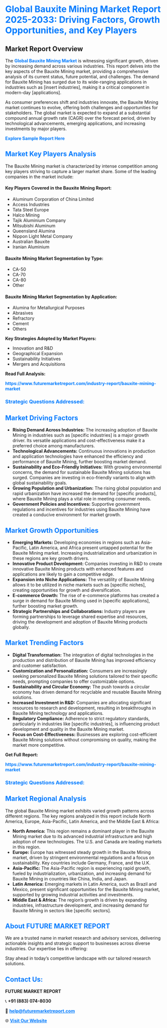 <h1 style="color: #007BFF;">Global Bauxite Mining Market Report 2025-2033: Driving Factors, Growth Opportunities, and Key Players</h1>

<section id="overview">
<h2>Market Report Overview</h2>
<p>The <a href="https://www.futuremarketreport.com/industry-report/bauxite-mining-market" style="color: #007BFF; text-decoration: none;"><strong>Global Bauxite Mining Market</strong></a> is witnessing significant growth, driven by increasing demand across various industries. This report delves into the key aspects of the Bauxite Mining market, providing a comprehensive analysis of its current status, future potential, and challenges. The demand for Bauxite Mining has surged due to its wide-ranging applications in industries such as [insert industries], making it a critical component in modern-day [applications].</p>
<p>As consumer preferences shift and industries innovate, the Bauxite Mining market continues to evolve, offering both challenges and opportunities for stakeholders. The global market is expected to expand at a substantial compound annual growth rate (CAGR) over the forecast period, driven by technological advancements, emerging applications, and increasing investments by major players.</p>
</section>

<section id="overview">
<p><a href="https://www.futuremarketreport.com/request-sample/reportId=107151" style="color: #007BFF; text-decoration: none;"><strong>Explore Sample Report Here</strong></a></p>
</section>

<section id="key-players">
<h2 style="color: #007BFF;">Market Key Players Analysis</h2>
<p>The Bauxite Mining market is characterized by intense competition among key players striving to capture a larger market share. Some of the leading companies in the market include:</p>
<h4>Key Players Covered in the Bauxite Mining Report:</h4>
<ul><li>Aluminum Corporation of China Limited</li><li>Access Industries</li><li>Tata Steel Europe</li><li>Halco Mining</li><li>Tajik Aluminium Company</li><li>Mitsubishi Aluminum</li><li>Queensland Alumina</li><li>Nippon Light Metal Company</li><li>Australian Bauxite</li><li>Iranian Aluminium</li></ul>
<h4>Bauxite Mining Market Segmentation by Type:</h4>
<ul><li>CA-50</li><li>CA-70</li><li>CA-80</li><li>Other</li></ul>

<h4>Bauxite Mining Market Segmentation by Application:</h4>
<ul><li>Alumina for Metallurgical Purposes</li><li>Abrasives</li><li>Refractory</li><li>Cement</li><li>Others</li></ul>
<p><strong>Key Strategies Adopted by Market Players:</strong></p>
<ul>
<li>Innovation and R&D</li>
<li>Geographical Expansion</li>
<li>Sustainability Initiatives</li>
<li>Mergers and Acquisitions</li>
</ul>
</section>

<section>
<p><strong>Read Full Analysis: </strong></p><a href="https://www.futuremarketreport.com/industry-report/bauxite-mining-market" style="color: #007BFF; text-decoration: none;"><strong>https://www.futuremarketreport.com/industry-report/bauxite-mining-market</strong></a>
<h3 style="color: #007BFF;">Strategic Questions Addressed:</h3>
</section>

<section id="driving-factors">
<h2 style="color: #007BFF;">Market Driving Factors</h2>
<ul>
<li><strong>Rising Demand Across Industries:</strong> The increasing adoption of Bauxite Mining in industries such as [specific industries] is a major growth driver. Its versatile applications and cost-effectiveness make it a preferred choice among manufacturers.</li>
<li><strong>Technological Advancements:</strong> Continuous innovations in production and application technologies have enhanced the efficiency and performance of Bauxite Mining, further boosting market demand.</li>
<li><strong>Sustainability and Eco-Friendly Initiatives:</strong> With growing environmental concerns, the demand for sustainable Bauxite Mining solutions has surged. Companies are investing in eco-friendly variants to align with global sustainability goals.</li>
<li><strong>Growing Population and Urbanization:</strong> The rising global population and rapid urbanization have increased the demand for [specific products], where Bauxite Mining plays a vital role in meeting consumer needs.</li>
<li><strong>Government Policies and Incentives:</strong> Supportive government regulations and incentives for industries using Bauxite Mining have created a conducive environment for market growth.</li>
</ul>
</section>

<section id="growth-opportunities">
<h2 style="color: #007BFF;">Market Growth Opportunities</h2>
<ul>
<li><strong>Emerging Markets:</strong> Developing economies in regions such as Asia-Pacific, Latin America, and Africa present untapped potential for the Bauxite Mining market. Increasing industrialization and urbanization in these regions are key growth drivers.</li>
<li><strong>Innovative Product Development:</strong> Companies investing in R&D to create innovative Bauxite Mining products with enhanced features and applications are likely to gain a competitive edge.</li>
<li><strong>Expansion into Niche Applications:</strong> The versatility of Bauxite Mining allows it to be utilized in niche markets such as [specific niches], creating opportunities for growth and diversification.</li>
<li><strong>E-commerce Growth:</strong> The rise of e-commerce platforms has created a surge in demand for Bauxite Mining used in [specific applications], further boosting market growth.</li>
<li><strong>Strategic Partnerships and Collaborations:</strong> Industry players are forming partnerships to leverage shared expertise and resources, driving the development and adoption of Bauxite Mining products globally.</li>
</ul>
</section>

<section id="trending-factors">
<h2 style="color: #007BFF;">Market Trending Factors</h2>
<ul>
<li><strong>Digital Transformation:</strong> The integration of digital technologies in the production and distribution of Bauxite Mining has improved efficiency and customer satisfaction.</li>
<li><strong>Customization and Personalization:</strong> Consumers are increasingly seeking personalized Bauxite Mining solutions tailored to their specific needs, prompting companies to offer customizable options.</li>
<li><strong>Sustainability and Circular Economy:</strong> The push towards a circular economy has driven demand for recyclable and reusable Bauxite Mining solutions.</li>
<li><strong>Increased Investment in R&D:</strong> Companies are allocating significant resources to research and development, resulting in breakthroughs in Bauxite Mining technology and applications.</li>
<li><strong>Regulatory Compliance:</strong> Adherence to strict regulatory standards, particularly in industries like [specific industries], is influencing product development and quality in the Bauxite Mining market.</li>
<li><strong>Focus on Cost-Effectiveness:</strong> Businesses are exploring cost-efficient Bauxite Mining solutions without compromising on quality, making the market more competitive.</li>
</ul>
</section>

<section>
<p><strong>Get Full Report: </strong></p><a href="https://www.futuremarketreport.com/industry-report/bauxite-mining-market" style="color: #007BFF; text-decoration: none;"><strong>https://www.futuremarketreport.com/industry-report/bauxite-mining-market</strong></a>
<h3 style="color: #007BFF;">Strategic Questions Addressed:</h3>
</section>


<section id="regional-analysis">
<h2 style="color: #007BFF;">Market Regional Analysis</h2>
<p>The global Bauxite Mining market exhibits varied growth patterns across different regions. The key regions analyzed in this report include North America, Europe, Asia-Pacific, Latin America, and the Middle East & Africa:</p>
<ul>
<li><strong>North America:</strong> This region remains a dominant player in the Bauxite Mining market due to its advanced industrial infrastructure and high adoption of new technologies. The U.S. and Canada are leading markets in this region.</li>
<li><strong>Europe:</strong> Europe has witnessed steady growth in the Bauxite Mining market, driven by stringent environmental regulations and a focus on sustainability. Key countries include Germany, France, and the U.K.</li>
<li><strong>Asia-Pacific:</strong> The Asia-Pacific region is experiencing rapid growth, fueled by industrialization, urbanization, and increasing demand for Bauxite Mining in countries like China, India, and Japan.</li>
<li><strong>Latin America:</strong> Emerging markets in Latin America, such as Brazil and Mexico, present significant opportunities for the Bauxite Mining market, supported by growing industrial activities and investments.</li>
<li><strong>Middle East & Africa:</strong> The region’s growth is driven by expanding industries, infrastructure development, and increasing demand for Bauxite Mining in sectors like [specific sectors].</li>
</ul>
</section>

<footer>
<h2 style="color: #007BFF;">About FUTURE MARKET REPORT</h2>
<p>We are a trusted name in market research and advisory services, delivering actionable insights and strategic support to businesses across diverse industries. Our expertise lies in offering:</p>

<p>Stay ahead in today’s competitive landscape with our tailored research solutions.</p>

<h2 style="color: #007BFF;">Contact Us:</h2>
<p><strong>FUTURE MARKET REPORT</strong></p>
<p>📞 <strong>+91 (883) 074-8030</strong></p>
<p>📧 <strong><a href="mailto:help@futuremarketreport.com" style="color: #007BFF;">help@futuremarketreport.com</a></strong></p>
<p>🌐 <strong><a href="https://www.futuremarketreport.com/" style="color: #007BFF;">Visit Our Website</a></strong></p>
</footer>